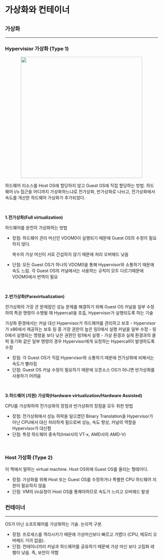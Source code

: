# 가상화와 컨테이너

## `가상화`
---
### Hypervisior 가상화 (Type 1)

<center><img src="https://imgur.com/fpTCzXm.png" width="400"></center>

 하드웨어 리소스를 Host OS에 할당하지 않고 Guest OS에 직접 할당하는 방법. 하드웨어 i/o 접근을 어디까지 가상화하느냐로 전가상화, 반가상화로 나뉘고, 전가상화에서 속도를 개선한 하드웨어 가상화가 추가되었다.

</br>

**1.전가상화(Full virtualization)**

 하드웨어를 완전히 가상화하는 방법
 
 - 장점: 하드웨어 관리 머신인 VDOM0이 실행되기 때문에 Guest OS의 수정이 필요하지 않다.
    
    복수의 가상 머신이 서로 간섭하지 않기 때문에 처리 오버헤드 낮음
 - 단점: 모든 Guest OS가 하나의 VDOM0을 통해 Hypervisor와 소통하기 때문에 속도 느림. 각 Guest OS의 커널에서는 사용하는 규칙이 모두 다르기때문에 VDOM0에서 번역이 필요

</br>

**2.반가상화(Paravirtualization)**
 
 전가상화의 가장 큰 문제점인 성능 문제를 해결하기 위해 Guest OS 커널을 일부 수정하여 특권 명령이 수행될 때 Hypercall을 호출, Hypervisor가 실행되도록 하는 기술

 가상화 환경에서는 커널 대신 Hypervisor가 하드웨어를 관리하고 보호
    - Hypervisor가 x86에서 제공하는 보호 링 중 가장 권한이 높은 링0에서 실행 커널을 일부 수정
    - 링0에서 실행되는 명령을 보다 낮은 권한인 링1에서 실행
    - 가상 환경과 실제 환경과의 클럭 동기화 같은 일부 명령의 경우 Hypervisor에게 요청하는 Hypercall이 발생하도록 수정

 - 장점: 각 Guest OS가 직접 Hypervisor와 소통하기 때문에 전가상화에 비해서는 속도가 빨라짐
 - 단점: Guest OS 커널 수정이 필요하기 때문에 오픈소스 OS가 아니면 반가상화를 사용하기 어려움

</br>

**3.하드웨어 (지원) 가상화(Hardware virtualization/Hardware Assisted)**

 CPU를 가상화하여 전가상화의 장점과 반가상화의 장점을 모두 취한 방법

 - 장점: 전가상화에서 성능 하락을 일으켰던 Binary Translation을 Hypervisor가 아닌 CPU에서 대신 처리하게 됨으로써 성능, 속도 향상, 커널의 역할을 Hypervisor가 대신함
 - 단점: 특정 하드웨어 종속적(Intel사의 VT-x, AMD사의 AMD-V)

</br>

### Host 가상화 (Type 2)
 이 책에서 말하는 virtual machine. Host OS위에 Guest OS를 올리는 형태이다.

 - 장점: 가상화를 위해 Host 또는 Guest OS를 수정하거나 특별한 CPU 하드웨어 지원이 필요하지 않음
 - 단점: VM의 i/o요청이 Host OS를 통해야하므로 속도가 느리고 오버헤드 발생

## `컨테이너`
---
 OS가 아닌 소프트웨어를 가상화하는 기술. 논리적 구분.

 - 장점: 프로세스를 격리시키기 때문에 가상머신보다 빠르고 가볍다 (CPU, 메모리 오버헤드 거의 없음).
 - 단점: 컨테이너끼리 커널과 하드웨어를 공유하기 때문에 가상 머신 보다 고립화 레벨이 낮음. 즉, 보안이 약함
